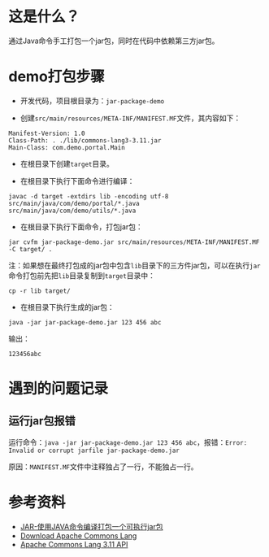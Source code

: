 # 这是什么？
通过Java命令手工打包一个jar包，同时在代码中依赖第三方jar包。

# demo打包步骤
- 开发代码，项目根目录为：`jar-package-demo`

- 创建`src/main/resources/META-INF/MANIFEST.MF`文件，其内容如下：

``` 
Manifest-Version: 1.0
Class-Path: . ./lib/commons-lang3-3.11.jar
Main-Class: com.demo.portal.Main

```

- 在根目录下创建`target`目录。

- 在根目录下执行下面命令进行编译：

``` shell
javac -d target -extdirs lib -encoding utf-8 src/main/java/com/demo/portal/*.java src/main/java/com/demo/utils/*.java
```

- 在根目录下执行下面命令，打包jar包：

```shell
jar cvfm jar-package-demo.jar src/main/resources/META-INF/MANIFEST.MF -C target/ .

```

注：如果想在最终打包成的jar包中包含`lib`目录下的三方件jar包，可以在执行`jar`命令打包前先把`lib`目录复制到`target`目录中：

``` shell
cp -r lib target/
```

- 在根目录下执行生成的jar包：

``` shell
java -jar jar-package-demo.jar 123 456 abc
```

输出：

``` 
123456abc
```

# 遇到的问题记录
## 运行jar包报错
运行命令：`java -jar jar-package-demo.jar 123 456 abc`，报错：`Error: Invalid or corrupt jarfile jar-package-demo.jar`

原因：`MANIFEST.MF`文件中注释独占了一行，不能独占一行。

# 参考资料
- [JAR-使用JAVA命令编译打包一个可执行jar包](https://www.cnblogs.com/forest-xs/p/jar-package-example.html)
- [Download Apache Commons Lang](https://commons.apache.org/proper/commons-lang/download_lang.cgi)
- [Apache Commons Lang 3.11 API](https://commons.apache.org/proper/commons-lang/javadocs/api-release/index.html)
